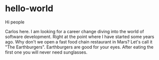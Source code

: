 # hello-world

Hi people

Carlos here. I am looking for a career change diving into the world of software development. Right at the point where I have started some years ago. 
Why don't we open a fast food chain restaurant in Mars? Let's call it "The Earthburgers". Earthburgers are good for your eyes. After eating the first one you will never need sunglasses.
